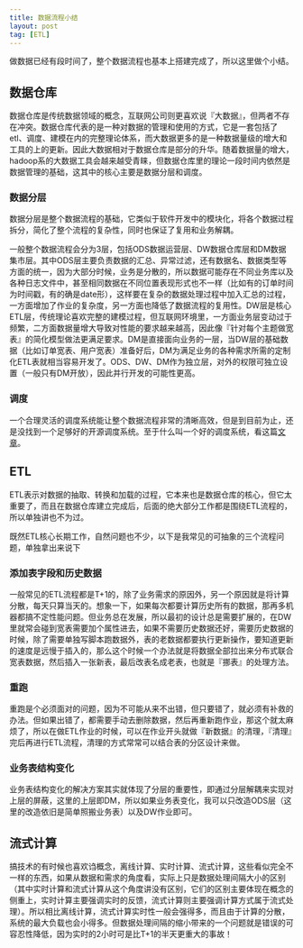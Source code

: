 ```yaml
---
title: 数据流程小结
layout: post
tag: [ETL]
---
```


做数据已经有段时间了，整个数据流程也基本上搭建完成了，所以这里做个小结。


## 数据仓库

数据仓库是传统数据领域的概念，互联网公司则更喜欢说『大数据』，但两者不存在冲突。数据仓库代表的是一种对数据的管理和使用的方式，它是一套包括了etl、调度、建模在内的完整理论体系，而大数据更多的是一种数据量级的增大和工具的上的更新。因此大数据相对于数据仓库是部分的升华。随着数据量的增大，hadoop系的大数据工具会越来越受青睐，但数据仓库里的理论一段时间内依然是数据管理的基础，这其中的核心主要是数据分层和调度。

### 数据分层

数据分层是整个数据流程的基础，它类似于软件开发中的模块化，将各个数据过程拆分，简化了整个流程的复杂性，同时也保证了复用和业务解耦。

一般整个数据流程会分为3层，包括ODS数据运营层、DW数据仓库层和DM数据集市层。其中ODS层主要负责数据的汇总、异常过滤，还有数据名、数据类型等方面的统一，因为大部分时候，业务是分散的，所以数据可能存在不同业务库以及各种日志文件中，甚至相同数据在不同位置表现形式也不一样（比如有的订单时间为时间戳，有的确是date形），这样要在复杂的数据处理过程中加入汇总的过程，一方面增加了作业的复杂度，另一方面也降低了数据流程的复用性。DW层是核心ETL层，传统理论喜欢完整的建模过程，但互联网环境里，一方面业务层变动过于频繁，二方面数据量增大导致对性能的要求越来越高，因此像『针对每个主题做宽表』的简化模型做法更满足要求。DM是直接面向业务的一层，当DW层的基础数据（比如订单宽表、用户宽表）准备好后，DM为满足业务的各种需求所需的定制化ETL表就相当容易开发了。ODS、DW、DM作为独立层，对外的权限可独立设置（一般只有DM开放），因此并行开发的可能性更高。


### 调度

一个合理灵活的调度系统能让整个数据流程非常的清晰高效，但是到目前为止，还是没找到一个足够好的开源调度系统。至于什么叫一个好的调度系统，看这篇[文章](http://blog.aimager.com/1900/01/01/What-is-good-dispatch-continual.html)。

## ETL

ETL表示对数据的抽取、转换和加载的过程，它本来也是数据仓库的核心，但它太重要了，而且在数据仓库建立完成后，后面的绝大部分工作都是围绕ETL流程的，所以单独讲也不为过。

既然ETL核心长期工作，自然问题也不少，以下是我常见的可抽象的三个流程问题，单独拿出来说下

### 添加表字段和历史数据

一般常见的ETL流程都是T+1的，除了业务需求的原因外，另一个原因就是将计算分散，每天只算当天的。想象一下，如果每次都要计算历史所有的数据，那再多机器都搞不定性能问题。但业务总在发展，所以最初的设计总是需要扩展的，在DW里就常会碰到宽表需要加个属性进去，如果不需要历史数据还好，需要历史数据的时候，除了需要单独写脚本跑数据外，表的老数据都要执行更新操作，要知道更新的速度是远慢于插入的，那么这个时候一个办法就是将数据全部拉出来分布式联合宽表数据，然后插入一张新表，最后改表名成老表，也就是『挪表』的处理方法。

### 重跑

重跑是个必须面对的问题，因为不可能从来不出错，但只要错了，就必须有补救的办法。但如果出错了，都需要手动去删除数据，然后再重新跑作业，那这个就太麻烦了，所以在做ETL作业的时候，可以在作业开头就做『新数据』的清理，『清理』完后再进行ETL流程，清理的方式常常可以结合表的分区设计来做。

### 业务表结构变化

业务表结构变化的解决方案其实就体现了分层的重要性，即通过分层解耦来实现对上层的屏蔽，这里的上层即DM，所以如果业务表变化，我可以只改造ODS层（这里的改造依旧是简单照搬业务表）以及DW作业即可。

## 流式计算

搞技术的有时候也喜欢诌概念，离线计算、实时计算、流式计算，这些看似完全不一样的东西，如果从数据和需求的角度看，实际上只是数据处理间隔大小的区别（其中实时计算和流式计算从这个角度讲没有区别，它们的区别主要体现在概念的侧重上，实时计算主要强调实时的反馈，流式计算则主要强调计算方式属于流式处理）。所以相比离线计算，流式计算实时性一般会强得多，而且由于计算的分散，系统的最大负载也会小得多。但数据处理间隔的缩小带来的一个问题就是错误的可容忍性降低，因为实时的2小时可是比T+1的半天更重大的事故！